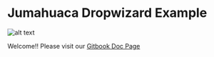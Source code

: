 # Jumahuaca Dropwizard Example
![alt text](https://jumahuaca.github.io/resources/img/logo-j.png)

Welcome!! Please visit our [Gitbook Doc Page](https://jumahuaca-docs.gitbook.io/project/)
